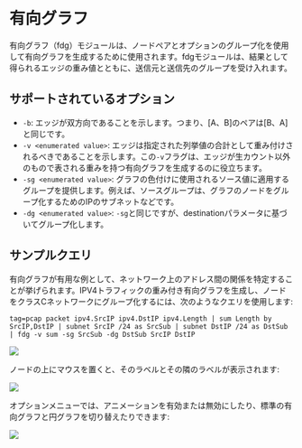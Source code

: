 # 有向グラフ

有向グラフ（fdg）モジュールは、ノードペアとオプションのグループ化を使用して有向グラフを生成するために使用されます。fdgモジュールは、結果として得られるエッジの重み値とともに、送信元と送信先のグループを受け入れます。

## サポートされているオプション
* `-b`: エッジが双方向であることを示します。つまり、[A、B]のペアは[B、A]と同じです。
* `-v <enumerated value>`: エッジは指定された列挙値の合計として重み付けされるべきであることを示します。この`-v`フラグは、エッジが生カウント以外のもので表される重みを持つ有向グラフを生成するのに役立ちます。
* `-sg <enumerated value>`: グラフの色付けに使用されるソース値に適用するグループを提供します。例えば、ソースグループは、グラフのノードをグループ化するためのIPのサブネットなどです。
* `-dg <enumerated value>`: `-sg`と同じですが、destinationパラメータに基づいてグループ化します。

## サンプルクエリ

有向グラフが有用な例として、ネットワーク上のアドレス間の関係を特定することが挙げられます。IPV4トラフィックの重み付き有向グラフを生成し、ノードをクラスCネットワークにグループ化するには、次のようなクエリを使用します:

```
tag=pcap packet ipv4.SrcIP ipv4.DstIP ipv4.Length | sum Length by SrcIP,DstIP | subnet SrcIP /24 as SrcSub | subnet DstIP /24 as DstSub | fdg -v sum -sg SrcSub -dg DstSub SrcIP DstIP
```

![](fdg1.png)

ノードの上にマウスを置くと、そのラベルとその隣のラベルが表示されます:

![](fdg2.png)

オプションメニューでは、アニメーションを有効または無効にしたり、標準の有向グラフと円グラフを切り替えたりできます:

![](fdg3.png)
